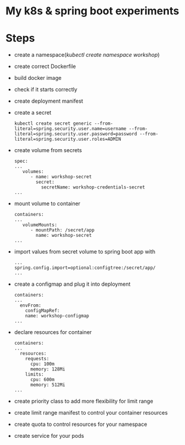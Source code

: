 # My k8s & spring boot experiments
# Steps
* create a namespace(*kubectl create namespace workshop*)
* create correct Dockerfile
* build docker image
* check if it starts correctly
* create deployment manifest
* create a secret

      kubectl create secret generic --from-literal=spring.security.user.name=username --from-literal=spring.security.user.password=password --from-literal=spring.security.user.roles=ADMIN

* create volume from secrets

      spec:
      ...
         volumes:
            - name: workshop-secret
              secret:
                secretName: workshop-credentials-secret
      ...

* mount volume to container

      containers:
      ...
         volumeMounts:
            - mountPath: /secret/app
              name: workshop-secret
      ...

* import values from secret volume to spring boot app with

      ...
      spring.config.import=optional:configtree:/secret/app/
      ...

* create a configmap and plug it into deployment

      containers:
      ...
        envFrom:
          configMapRef:
          name: workshop-configmap
      ...
* declare resources for container

      containers:
      ...
        resources:
          requests:
            cpu: 100m
            memory: 128Mi
          limits:
            cpu: 600m
            memory: 512Mi
      ...
* create priority class to add more flexibility for limit range
* create limit range manifest to control your container resources
* create quota to control resources for your namespace
* create service for your pods